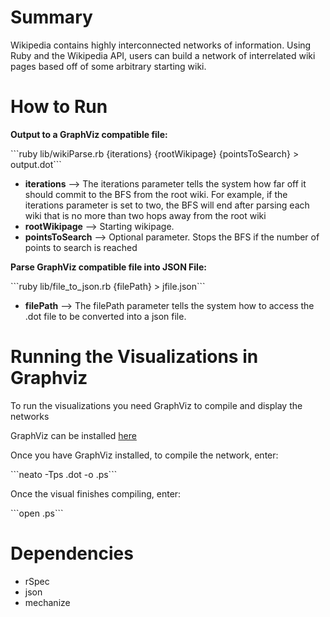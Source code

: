 <h1>Summary</h1>
<p>Wikipedia contains highly interconnected networks of information. Using Ruby and the Wikipedia API, users can build a network of interrelated wiki pages based off of some arbitrary starting wiki.</p>

<h1>How to Run</h1>

<p><b>Output to a GraphViz compatible file: </b></p>
```ruby lib/wikiParse.rb {iterations} {rootWikipage} {pointsToSearch}  > output.dot```
<ul>

<li><b>iterations</b>  -->  The iterations parameter tells the system how far off it should
commit to the BFS from the root wiki. For example, if the iterations parameter is set to two,
the BFS will end after parsing each wiki that is no more than two hops away from the root wiki</li>
<li><b>rootWikipage</b>  --> Starting wikipage. </li>
<li><b>pointsToSearch</b> --> Optional parameter. Stops the BFS if the number of points to search is reached
</li>
</ul>


<p><b>Parse GraphViz compatible file into JSON File:</b></p>
```ruby lib/file_to_json.rb {filePath} > jfile.json```
<ul>

<li><b>filePath</b> --> The filePath parameter tells the system how to access the .dot file to be
converted into a json file.</li>
</ul>

<h1>Running the Visualizations in Graphviz </h1>
<p> To run the visualizations you need GraphViz to compile and display the networks</p>
<p> GraphViz can be installed <a href="http://www.graphviz.org/">here</a></p>

<p> Once you have GraphViz installed, to compile the network, enter:</p>
```neato -Tps <DOT_FILE_HERE>.dot -o <OUTPUT_NAME_HERE>.ps```

<p> Once the visual finishes compiling, enter: </p>
```open <OUTPUT_NAME_HERE>.ps```
<h1> Dependencies </h1>
<ul>
<li>rSpec</li>
<li>json</li>
<li>mechanize</li>
</ul>